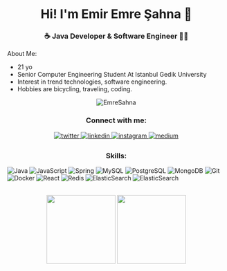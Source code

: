 <h1 align="center">Hi! I'm Emir Emre Şahna 🧿</h1>  

<h3 align="center">☕ Java Developer & Software Engineer 👨‍💻</h3>

About Me:
- 21 yo
- Senior Computer Engineering Student At Istanbul Gedik University 
- Interest in trend technologies, software engineering.
- Hobbies are bicycling, traveling, coding.

<div align="center">
<img src="https://komarev.com/ghpvc/?username=EmreSahna&&style=flat&color=42ba96" align="center" alt="EmreSahna"/>
</div>  

<h3 align="center">Connect with me:</h3>
<div align="center">
<a href="https://twitter.com/sahnaixic" target="_blank">
<img src=https://img.shields.io/badge/twitter-%2300acee.svg?&style=for-the-badge&logo=twitter&logoColor=white alt=twitter style="margin-bottom: 5px;" />
</a>
<a href="https://linkedin.com/in/emresahna" target="_blank">
<img src=https://img.shields.io/badge/linkedin-%231E77B5.svg?&style=for-the-badge&logo=linkedin&logoColor=white alt=linkedin style="margin-bottom: 5px;" />
</a>
<a href="https://instagram.com/emres.dev" target="_blank">
<img src=https://img.shields.io/badge/instagram-%23000000.svg?&style=for-the-badge&logo=instagram&logoColor=white alt=instagram style="margin-bottom: 5px;" />
</a>
<a href="https://medium.com/@emre.sahna" target="_blank">
<img src=https://img.shields.io/badge/medium-%23292929.svg?&style=for-the-badge&logo=medium&logoColor=white alt=medium style="margin-bottom: 5px;" />
</a>  
</div> 

<h3 align="center">Skills:</h3>

![Java](https://img.shields.io/badge/-Java-42ba96?style=flat&logo=java)
![JavaScript](https://img.shields.io/badge/-JavaScript-42ba96?style=flat&logo=javascript)
![Spring](https://img.shields.io/badge/-Spring-blue?style=flat&logo=spring)
![MySQL](https://img.shields.io/badge/-MySQL-black?style=flat&logo=mysql)
![PostgreSQL](https://img.shields.io/badge/-PostgreSQL-black?style=flat&logo=postgresql)
![MongoDB](https://img.shields.io/badge/-MongoDB-black?style=flat&logo=mongodb)
![Git](https://img.shields.io/badge/-Git-white?style=flat&logo=git)
![Docker](https://img.shields.io/badge/-Docker-white?style=flat&logo=docker)
![React](https://img.shields.io/badge/-React-red?style=flat&logo=react)
![Redis](https://img.shields.io/badge/-Redis-yellow?style=flat&logo=redis)
![ElasticSearch](https://img.shields.io/badge/-ElasticSearch-yellow?style=flat&logo=elasticsearch)
![ElasticSearch](https://img.shields.io/badge/-Kafka-yellow?style=flat&logo=apachekafka)

</br>

<div align="center">
<img src="https://github-readme-stats-git-masterrstaa-rickstaa.vercel.app/api/top-langs/?username=EmreSahna&layout=compact&theme=aura" height=159>
<img src="https://github-readme-stats-git-masterrstaa-rickstaa.vercel.app/api?username=EmreSahna&show_icons=true&count_private=true&theme=aura" height=159/>  
</div> 
